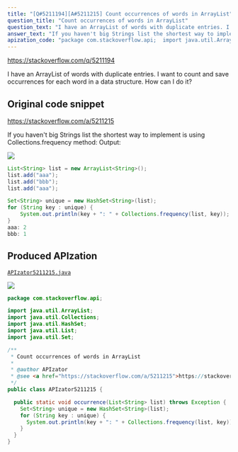```yaml
---
title: "[Q#5211194][A#5211215] Count occurrences of words in ArrayList"
question_title: "Count occurrences of words in ArrayList"
question_text: "I have an ArrayList of words with duplicate entries. I want to count and save occurrences for each word in a data structure. How can I do it?"
answer_text: "If you haven't big Strings list the shortest way to implement is using Collections.frequency method: Output:"
apization_code: "package com.stackoverflow.api;  import java.util.ArrayList; import java.util.Collections; import java.util.HashSet; import java.util.List; import java.util.Set;  /**  * Count occurrences of words in ArrayList  *  * @author APIzator  * @see <a href=\"https://stackoverflow.com/a/5211215\">https://stackoverflow.com/a/5211215</a>  */ public class APIzator5211215 {    public static void occurrence(List<String> list) throws Exception {     Set<String> unique = new HashSet<String>(list);     for (String key : unique) {       System.out.println(key + \": \" + Collections.frequency(list, key));     }   } }"
---
```


https://stackoverflow.com/q/5211194

I have an ArrayList of words with duplicate entries.
I want to count and save occurrences for each word in a data structure.
How can I do it?



## Original code snippet

https://stackoverflow.com/a/5211215

If you haven&#x27;t big Strings list the shortest way to implement is using Collections.frequency method:
Output:

<div class="code-logo"><img src="/stackoverflow.png" /></div>

```java
List<String> list = new ArrayList<String>();
list.add("aaa");
list.add("bbb");
list.add("aaa");

Set<String> unique = new HashSet<String>(list);
for (String key : unique) {
    System.out.println(key + ": " + Collections.frequency(list, key));
}
aaa: 2
bbb: 1
```

## Produced APIzation

[`APIzator5211215.java`](https://github.com/blind-papers/apization-temp-data/raw/main/search/APIzator5211215.java)

<div class="code-logo"><img src="/apizator.png" /></div>

```java
package com.stackoverflow.api;

import java.util.ArrayList;
import java.util.Collections;
import java.util.HashSet;
import java.util.List;
import java.util.Set;

/**
 * Count occurrences of words in ArrayList
 *
 * @author APIzator
 * @see <a href="https://stackoverflow.com/a/5211215">https://stackoverflow.com/a/5211215</a>
 */
public class APIzator5211215 {

  public static void occurrence(List<String> list) throws Exception {
    Set<String> unique = new HashSet<String>(list);
    for (String key : unique) {
      System.out.println(key + ": " + Collections.frequency(list, key));
    }
  }
}

```